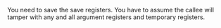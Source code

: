 You need to save the save registers. You have to assume the callee will tamper with any and all argument registers and temporary registers.